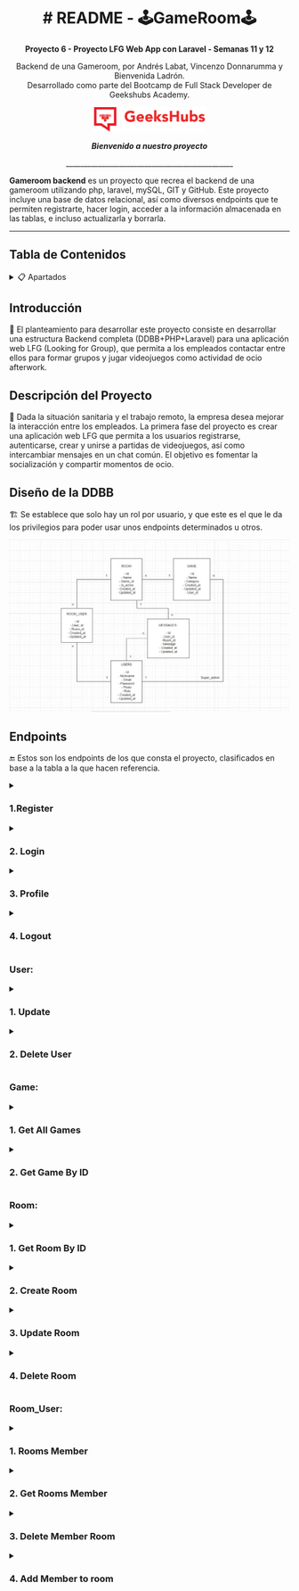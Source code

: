 <h1 align="center"># README - 🕹️GameRoom🕹️</h1>

__<p align="center">Proyecto 6 - Proyecto LFG Web App con Laravel - Semanas 11 y 12</p>__


<p align="center">Backend de una Gameroom, por Andrés Labat, Vincenzo Donnarumma y Bienvenida Ladrón.
<br>
Desarrollado como parte del Bootcamp de Full Stack Developer de Geekshubs Academy.</p>

<p>
   <div align="center">
      <img src="./img README/geekhubs.png" style="max-width: 100%;" width="200">
   </div>    
</p>
<p>
   <div align="center">
      <em><b>Bienvenido a nuestro proyecto</b></em>
   </div>   
<p align="center">_______________________________________________</p>

**Gameroom backend** es un proyecto que recrea el backend de una gameroom utilizando php, laravel, mySQL, GIT y GitHub. Este proyecto incluye una base de datos relacional, así como diversos endpoints que te permiten registrarte, hacer login, acceder a la información almacenada en las tablas, e incluso actualizarla y borrarla.
<p>


---

## Tabla de Contenidos

<details>

  <summary>📋 Apartados</summary>
<ol>
    <li>🚀 <a href="#introducción">Introducción</a></li>
    <li>🎯 <a href="#descripción-del-proyecto">Descripción del proyecto</a></li>
    <li>🏗️ <a href="#diseño-de-la-ddbb">Diseño de la DDBB</a></li>
    <li>🔚 <a href="#endpoints">Endpoints</a></li>
    <li>🔧 <a href="#tecnologías-utilizadas">Tecnologías utilizadas</a></li>
    <li>🚀 <a href="#deploy">Deploy</a></li>
    <li>🍃 <a href="#ramas-del-repositorio">Ramas del repositorio</a></li>
    <li>🚧 <a href="#problemas-y-soluciones">Problemas y soluciones</a></li>
    <li>📦 <a href="#instrucciones-dockerización">Instrucciones dockerización</a></li>
    <li>🌐 <a href="#enlaces-importantes">Enlaces importantes</a></li>
    <li>⚖️ <a href="#licencia">Licencia</a></li>
    <li>🤝 <a href="#cómo-contribuir">Como contribuir</a></li>
    <li>📧 <a href="#contacto">Contacto</a></li>
    <li>👏 <a href="#agradecimientos">Agradecimientos</a></li>
    
  </ol>

</details>


## Introducción

🚀 El planteamiento para desarrollar este proyecto consiste en desarrollar una estructura Backend completa (DDBB+PHP+Laravel) para una aplicación web LFG (Looking for Group), que permita a los empleados contactar entre ellos para formar grupos y jugar videojuegos como actividad de ocio afterwork.

## Descripción del Proyecto

🎯 Dada la situación sanitaria y el trabajo remoto, la empresa desea mejorar la interacción entre los empleados. La primera fase del proyecto es crear una aplicación web LFG que permita a los usuarios registrarse, autenticarse, crear y unirse a partidas de videojuegos, así como intercambiar mensajes en un chat común. El objetivo es fomentar la socialización y compartir momentos de ocio.

## Diseño de la DDBB

🏗️ Se establece que solo hay un rol por usuario, y que este es el que le da los privilegios para poder usar unos endpoints determinados u otros.

<p>
   <div align="center">
      <img src="./img README/DDBB.jpeg" style="max-width: 100%">
   </div>    
</p>

## Endpoints

🔚 Estos son los endpoints de los que consta el proyecto, clasificados en base a la tabla a la que hacen referencia.

<details>
<summary><h3>1.Register</h3></summary>

- **Descripción**: Registra un nuevo usuario.
- **Acceso**: Público.
- **Validaciones**: Verifica la validez del nombre, apodo, correo electrónico, contraseña y foto del usuario.
    - Registrar Usuario
        
        ```
        POST <http://localhost:8000/api/register>
        
        ```
        
        Payload:
        
        ```json
        {
            "name": "Nombre del Usuario",
            "nickname": "Apodo del Usuario",
            "email": "correo@ejemplo.com",
            "password": "contraseña",
            "photo": "url_de_la_foto"
        }
        
        ```
        

</details>

<details>
<summary><h3>2. Login</h3></summary>

- **Descripción**: Inicia sesión de un usuario existente.
- **Acceso**: Público.
- **Validaciones**: Verifica la validez del correo electrónico y la contraseña del usuario.
    - Iniciar Sesión
        
        ```
        POST <http://localhost:8000/api/login>
        
        ```
        
        Payload:
        
        ```json
        {
            "email": "correo@ejemplo.com",
            "password": "contraseña"
        }
        
        ```
        

</details>

<details>
<summary><h3>3. Profile</h3></summary>

- **Descripción**: Obtiene el perfil del usuario autenticado.
- **Acceso**: Solo para usuarios autenticados.
    - Obtener Perfil
        
        ```
        GET <http://localhost:8000/api/profile>
        
        ```
        

</details>

<details>
<summary><h3>4. Logout</h3></summary>

- **Descripción**: Cierra la sesión del usuario autenticado.
- **Acceso**: Solo para usuarios autenticados.
    - Cerrar Sesión
        
        ```
        POST <http://localhost:8000/api/logout>
        
        ```
        

</details>

### User:

<details>

<summary><h3>1. Update</h3></summary>

- **Descripción**: Actualiza el perfil del usuario autenticado.
- **Acceso**: Solo para usuarios autenticados.
    - Actualizar Perfil
        
        ```
        POST <http://localhost:8000/api/user>
        
        ```
        
        Payload:
        
        ```json
        {
            "name": "Nuevo Nombre",
            "nickname": "Nuevo Apodo",
            "email": "nuevo_correo@ejemplo.com",
            "password": "nueva_contraseña",
            "photo": "nueva_url_de_la_foto"
        }
        
        ```
        

</details>

<details>
<summary><h3>2. Delete User</h3></summary>

- **Descripción**: Elimina el usuario autenticado.
- **Acceso**: Solo para usuarios autenticados.
    - Eliminar Usuario
        
        ```
        DELETE <http://localhost:8000/api/user>
        
        ```
        

</details>


### Game:

<details>
<summary><h3>1. Get All Games</h3></summary>

- **Descripción**: Obtiene todos los juegos.
- **Acceso**: Público.
    - Obtener Todos los Juegos
        
        ```
        GET <http://localhost:8000/api/games>
        
        ```
        

</details>

<details>
<summary><h3>2. Get Game By ID</h3></summary>

- **Descripción**: Obtiene un juego específico por su ID.
- **Acceso**: Público.
    - Obtener Juego por ID
        
  ```
    GET <http://localhost:8000/api/game/{id}>
    
    ```
        

</details>


### Room:

<details>
<summary><h3>1. Get Room By ID</h3></summary>

- **Descripción**: Obtiene una sala por su ID.
- **Acceso**: Solo para usuarios autenticados.
    - Obtener Sala
        
        ```
        GET <http://localhost:8000/api/room/{id}>
        
        ```
        

</details>

<details>
<summary><h3>2. Create Room</h3></summary>

- **Descripción**: Crea una nueva sala.
- **Acceso**: Solo para usuarios autenticados.
    - Crear Sala
        
        ```
        POST <http://localhost:8000/api/room>
        
        ```
        
        Payload:
        
        ```json
        {
            "name": "Nombre de la Sala",
            "game_id": "ID del Juego"
        }
        
        ```
        

</details>

<details>
<summary><h3>3. Update Room</h3></summary>

- **Descripción**: Actualiza una sala existente.
- **Acceso**: Solo para usuarios autenticados y propietarios de la sala.
    - Actualizar Sala
        
        ```
        PUT <http://localhost:8000/api/room/{id}>
        ```
        
        Payload:
        
        ```json
        {
            "name": "Nuevo Nombre de la Sala",
            "game_id": "Nuevo ID del Juego"
        }
        ```
        

</details>

<details>
<summary><h3>4. Delete Room</h3></summary>

- **Descripción**: Elimina una sala existente.
- **Acceso**: Solo para usuarios autenticados y propietarios de la sala.

    ```
    DELETE <http://localhost:8000/api/room/{id}>
    ```
        

</details>


### Room_User:

<details>
<summary><h3>1. Rooms Member</h3></summary> 

- **Descripción**: Obtiene los miembros de una sala por su ID.
- **Acceso**: Solo para usuarios autenticados y miembros de la sala.
- Obtener Miembros de la Sala

```
GET <http://localhost:8000/api/members-room/{id}>
```

</summary>
</details>

<details>
<summary><h3>2. Get Rooms Member</h3></summary> 

- **Descripción**: Obtiene las salas del usuario autenticado.
- **Acceso**: Solo para usuarios autenticados.
- Obtener Salas del Usuario

```
GET <http://localhost:8000/api/rooms-user>
```

</summary>
</details>

<details>
<summary><h3>3.  Delete Member Room</h3></summary>

- **Descripción**: Eliminar un usuario a una sala existente.
- **Acceso**: Solo para usuarios autenticados y propietarios de la sala.
- Añadir usuario
    
    ```
    DELETE <http://localhost:8000/api/room-user>
    ```
    
    Payload:
    
    ```json
    {
      "user_id": "Número de user_id",
      "room_id": "Número de room_id"
    }
    ```  
    
</details>

<details>
<summary><h3>4. Add Member to room </h3></summary>

- **Descripción**: Añadir un usuario a una sala existente.
- **Acceso**: Solo para usuarios autenticados y propietarios de la sala.
- Añadir usuario
    
    ```
    POST <http://localhost:8000/api/room-user>
    ```
    
    Payload:
    
    ```json
    {
      "user_id": "Número de user_id",
      "room_id": "Número de room_id"
    }
    ```
  
</details>
 
